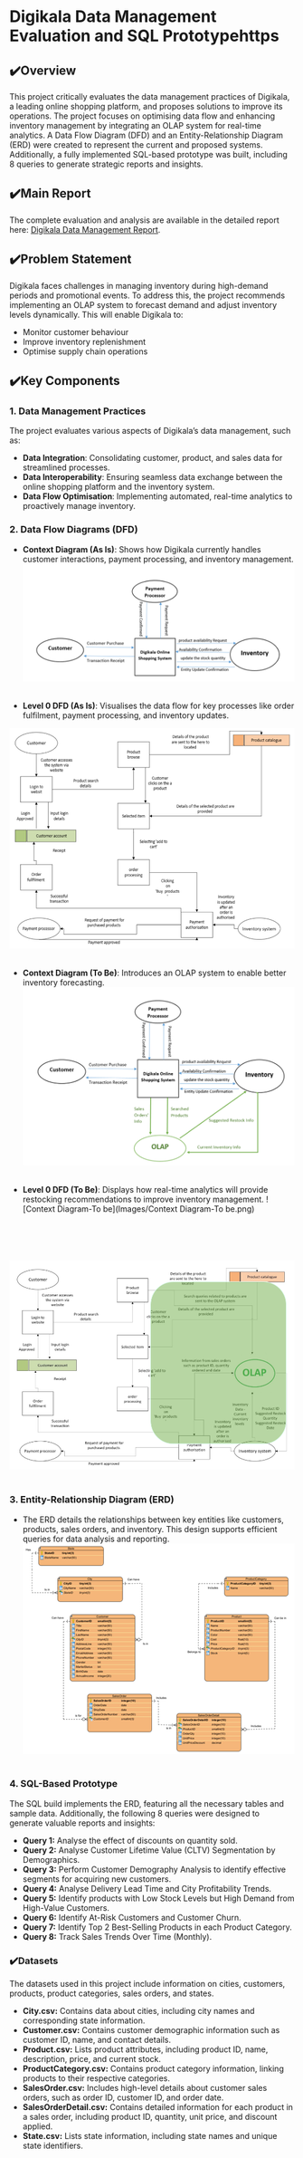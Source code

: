 # Digikala Data Management Evaluation and SQL Prototypehttps

## ✔️Overview
This project critically evaluates the data management practices of Digikala, a leading online shopping platform, and proposes solutions to improve its operations. The project focuses on optimising data flow and enhancing inventory management by integrating an OLAP system for real-time analytics. A Data Flow Diagram (DFD) and an Entity-Relationship Diagram (ERD) were created to represent the current and proposed systems. Additionally, a fully implemented SQL-based prototype was built, including 8 queries to generate strategic reports and insights.


## ✔️Main Report
The complete evaluation and analysis are available in the detailed report here: [Digikala Data Management Report](DigikalaDataManagementReport.pdf).

## ✔️Problem Statement
Digikala faces challenges in managing inventory during high-demand periods and promotional events. To address this, the project recommends implementing an OLAP system to forecast demand and adjust inventory levels dynamically. This will enable Digikala to:

- Monitor customer behaviour
- Improve inventory replenishment
- Optimise supply chain operations

## ✔️Key Components

### 1. Data Management Practices
The project evaluates various aspects of Digikala’s data management, such as:

- **Data Integration**: Consolidating customer, product, and sales data for streamlined processes.
- **Data Interoperability**: Ensuring seamless data exchange between the online shopping platform and the inventory system.
- **Data Flow Optimisation**: Implementing automated, real-time analytics to proactively manage inventory.

### 2. Data Flow Diagrams (DFD)
- **Context Diagram (As Is)**: Shows how Digikala currently handles customer interactions, payment processing, and inventory management.
![Context Diagram Digikala shopping system – As Is](Images/ContextDiagramAsIs.png) <br><br>

- **Level 0 DFD (As Is)**: Visualises the data flow for key processes like order fulfilment, payment processing, and inventory updates.

![DFD_Level0_AsIs](Images/DFD_Level0_AsIs.png) <br><br>
- **Context Diagram (To Be)**: Introduces an OLAP system to enable better inventory forecasting.
  ![Context Diagram-To be](Images/ContextDiagramTobe.png)  <br><br>

- **Level 0 DFD (To Be)**: Displays how real-time analytics will provide restocking recommendations to improve inventory management.
![Context Diagram-To be](Images/Context Diagram-To be.png) <br><br><br><br><br>

![DFD_Level0_ToBe](Images/DFD_Level0_ToBe.png) <br><br>
### 3. Entity-Relationship Diagram (ERD)
- The ERD details the relationships between key entities like customers, products, sales orders, and inventory. This design supports efficient queries for data analysis and reporting.
  ![ERD_DigiKala](Images/ERD_DigiKala.png) <br><br>

### 4. SQL-Based Prototype
The SQL build implements the ERD, featuring all the necessary tables and sample data. Additionally, the following 8 queries were designed to generate valuable reports and insights:
  - **Query 1:** Analyse the effect of discounts on quantity sold.
  - **Query 2:** Analyse Customer Lifetime Value (CLTV) Segmentation by Demographics.
  - **Query 3:** Perform Customer Demography Analysis to identify effective segments for acquiring new customers.
  - **Query 4:** Analyse Delivery Lead Time and City Profitability Trends.
  - **Query 5:** Identify products with Low Stock Levels but High Demand from High-Value Customers.
  - **Query 6:** Identify At-Risk Customers and Customer Churn.
  - **Query 7:** Identify Top 2 Best-Selling Products in each Product Category.
  - **Query 8:** Track Sales Trends Over Time (Monthly).

### ✔️Datasets
The datasets used in this project include information on cities, customers, products, product categories, sales orders, and states.  
- **City.csv:** Contains data about cities, including city names and corresponding state information.  
- **Customer.csv:** Contains customer demographic information such as customer ID, name, and contact details.
- **Product.csv:** Lists product attributes, including product ID, name, description, price, and current stock.
- **ProductCategory.csv:** Contains product category information, linking products to their respective categories.
- **SalesOrder.csv:** Includes high-level details about customer sales orders, such as order ID, customer ID, and order date.
- **SalesOrderDetail.csv:** Contains detailed information for each product in a sales order, including product ID, quantity, unit price, and discount applied.
- **State.csv:** Lists state information, including state names and unique state identifiers.

